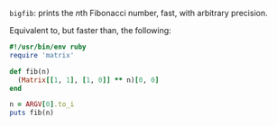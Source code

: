 `bigfib`: prints the *n*th Fibonacci number, fast, with arbitrary precision.

Equivalent to, but faster than, the following:

```ruby
#!/usr/bin/env ruby
require 'matrix'

def fib(n)
  (Matrix[[1, 1], [1, 0]] ** n)[0, 0]
end

n = ARGV[0].to_i
puts fib(n)
```
